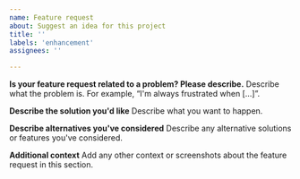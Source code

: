 ```yaml
---
name: Feature request
about: Suggest an idea for this project
title: ''
labels: 'enhancement'
assignees: ''

---
```


**Is your feature request related to a problem? Please describe.**
Describe what the problem is. For example, “I'm always frustrated when [...]”.

**Describe the solution you'd like**
Describe what you want to happen.

**Describe alternatives you've considered**
Describe any alternative solutions or features you've considered.

**Additional context**
Add any other context or screenshots about the feature request in this section.

